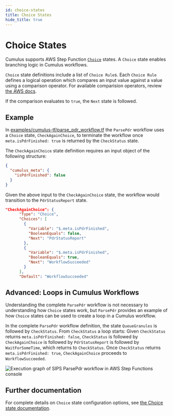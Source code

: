 ```yaml
---
id: choice-states
title: Choice States
hide_title: true
---
```


# Choice States

Cumulus supports AWS Step Function [`Choice`](https://docs.aws.amazon.com/step-functions/latest/dg/amazon-states-language-choice-state.html) states. A `Choice` state enables branching logic in Cumulus workflows.

`Choice` state definitions include a list of `Choice Rule`s. Each `Choice Rule` defines a logical operation which compares an input value against a value using a comparison operator. For available comparision operators, review [the AWS docs](https://docs.aws.amazon.com/step-functions/latest/dg/amazon-states-language-choice-state.html).

If the comparison evaluates to `true`, the `Next` state is followed.

## Example

In [examples/cumulus-tf/parse_pdr_workflow.tf](https://github.com/nasa/cumulus/blob/master/example/cumulus-tf/parse_pdr_workflow.tf) the `ParsePdr` workflow uses a `Choice` state, `CheckAgainChoice`, to terminate the workflow once `meta.isPdrFinished: true` is returned by the `CheckStatus` state.

The `CheckAgainChoice` state definition requires an input object of the following structure:

```json
{
  "cumulus_meta": {
    "isPdrFinished": false
  }
}
```

Given the above input to the `CheckAgainChoice` state, the workflow would transition to the `PdrStatusReport` state.

```json
"CheckAgainChoice": {
      "Type": "Choice",
      "Choices": [
        {
          "Variable": "$.meta.isPdrFinished",
          "BooleanEquals": false,
          "Next": "PdrStatusReport"
        },
        {
          "Variable": "$.meta.isPdrFinished",
          "BooleanEquals": true,
          "Next": "WorkflowSucceeded"
        }
      ],
      "Default": "WorkflowSucceeded"
```

## Advanced: Loops in Cumulus Workflows

Understanding the complete `ParsePdr` workflow is not necessary to understanding how `Choice` states work, but `ParsePdr` provides an example of how `Choice` states can be used to create a loop in a Cumulus workflow.

In the complete `ParsePdr` workflow definition, the state `QueueGranules` is followed by `CheckStatus`. From `CheckStatus` a loop starts: Given `CheckStatus` returns `meta.isPdrFinished: false`, `CheckStatus` is followed by `CheckAgainChoice` is followed by `PdrStatusReport` is followed by `WaitForSomeTime`, which returns to `CheckStatus`. Once `CheckStatus` returns `meta.isPdrFinished: true`, `CheckAgainChoice` proceeds to `WorkflowSucceeded`.

![Execution graph of SIPS ParsePdr workflow in AWS Step Functions console](assets/sips-parse-pdr.png)

## Further documentation

For complete details on `Choice` state configuration options, see [the Choice state documentation](https://docs.aws.amazon.com/step-functions/latest/dg/amazon-states-language-choice-state.html).

